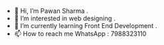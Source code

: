 - 👋 Hi, I’m Pawan Sharma .
- 👀 I’m interested in web designing .
- 🌱 I’m currently learning Front End Development .
- 📫 How to reach me WhatsApp : 7988323110
